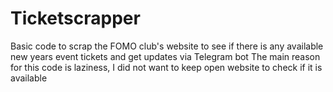 # Ticketscrapper
Basic code to scrap the FOMO club's website to see if there is any available new years event tickets and get updates via Telegram bot
The main reason for this code is laziness, I did not want to keep open website to check if it is available
